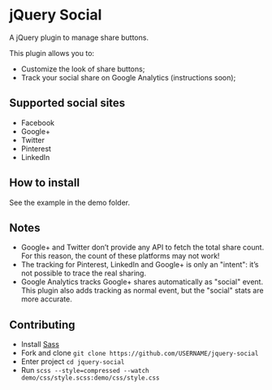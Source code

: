 # jQuery Social

A jQuery plugin to manage share buttons.

This plugin allows you to:

- Customize the look of share buttons;
- Track your social share on Google Analytics (instructions soon);

## Supported social sites

- Facebook
- Google+
- Twitter
- Pinterest
- LinkedIn

## How to install

See the example in the demo folder.

## Notes

- Google+ and Twitter don’t provide any API to fetch the total share count. For this reason,
the count of these platforms may not work!
- The tracking for Pinterest, LinkedIn and Google+ is only an "intent": it’s not possible to trace the
real sharing.
- Google Analytics tracks Google+ shares automatically as "social" event. This plugin also adds tracking as
normal event, but the "social" stats are more accurate.

## Contributing

- Install [Sass](http://sass-lang.com/install)
- Fork and clone `git clone https://github.com/USERNAME/jquery-social`
- Enter project `cd jquery-social`
- Run `scss --style=compressed --watch demo/css/style.scss:demo/css/style.css`
